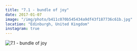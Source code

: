 ```yaml
---
title: "7.1 - bundle of joy"
date: 2017-01-07
image: "/img/photo/b411c070b545434a9df43f187736c61b.jpg"
location: "Edinburgh, United Kingdom"
instagram: true
---
```


![7.1 - bundle of joy](/img/photo/b411c070b545434a9df43f187736c61b.jpg)
